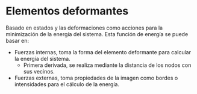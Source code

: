 # Elementos deformantes
Basado en estados y las deformaciones como acciones para la minimización de la energía del sistema. Esta función de energía se puede basar en:
- Fuerzas internas, toma la forma del elemento deformante para calcular la energía del sistema.
	- Primera derivada, se realiza mediante la distancia de los nodos con sus vecinos.
- Fuerzas externas, toma propiedades de la imagen como bordes o intensidades para el cálculo de la energía.